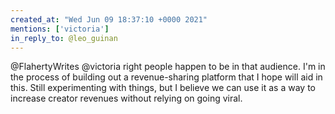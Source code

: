 ```yaml
---
created_at: "Wed Jun 09 18:37:10 +0000 2021"
mentions: ['victoria']
in_reply_to: @leo_guinan
---
```


@FlahertyWrites @victoria right people happen to be in that audience. I'm in the process of building out a revenue-sharing platform that I hope will aid in this. Still experimenting with things, but I believe we can use it as a way to increase creator revenues without relying on going viral.